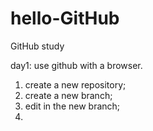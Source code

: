 # hello-GitHub
GitHub study

day1: use github with a browser.

1. create a new repository;
2. create a new branch;
3. edit in the new branch;
4. 
